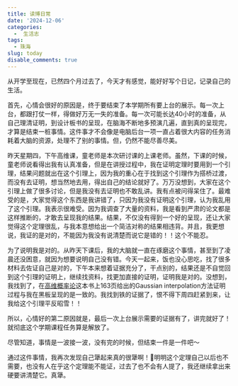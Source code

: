 ```yaml
---
title: 读博日常
date: '2024-12-06'
categories:
  -  生活志
tags:
  - 珠海
slug: today
disable_comments: true
---
```




从开学至现在，已然四个月过去了，今天才有感觉，能好好写个日记，记录自己的生活。

首先，心情会很好的原因是，终于要结束了本学期所有要上台的展示。每一次上台，都跟打仗一样，得做好万无一失的准备。每一次可能长达40小时的准备，从自己理清证明，到设计板书的呈现，在脑海不断地多预演几遍，直到真的呈现完，才算是结束一桩事情。这件事才不会像是电脑后台一项一直占着很大内容的任务消耗着大脑的资源，处理不了别的事情。但，仍然不能尽善尽美。

昨天星期四，下午高维课，童老师是本次研讨课的上课老师。虽然，下课的时候，童老师说看得出我有认真准备，但是在讲授过程中，我在证明定理时要用到一个引理，结果问题就出在这个引理上，因为我的重心在于找到这个引理作为搭桥过渡，而没有去证明，想当然地去用，得出自己的结论就好了。万万没想到，大家在这个引理上做了很多讨论，但是我没有去证明也不敢乱讲。我有点被问得呆住了。最难受的是，大家觉得这个东西是我讲错了，只因为我没有证明这个引理，认为我乱用了这个引理。我表示很难受。因为我调查了大量的资料，我是看到严肃的论文都是这样推断的，才敢去呈现我的结果。结果，不仅没有得到一个好的呈现，还让大家觉得这个定理很乱，与我本意想给出一个简洁对称的结果相违背。并且，我更想说，我证的是对的，不能因为我没有说清楚而说它是错的！！这个不能忍。

为了说明我是对的。从昨天下课后，我的大脑就一直在琢磨这个事情，甚至到了凌晨还没困意，就因为想要说明自己没有错。今天一起来，饭也没心思吃，找了很多材料去佐证自己是对的，下午本来想着证据充分了，干点别的，结果还是不自觉回到这个引理的证明上，继续找资料，找更加直接的证明，证明我是对的。没想到，我找到了，在[高维概率论](https://www.math.uci.edu/~rvershyn/papers/HDP-book/HDP-book.pdf)这本书上163页给出的Gaussian interpolation方法证明过程与我在黑板呈现的是一致的。我找到铁的证据了，恨不得下周四赶紧到来，让我给这个引理平反昭雪！！

所以，心情好的第二原因就是，最后一次上台展示需要的证据有了，讲完就好了！就彻底这个学期课程任务算是解放了。

尽管知道，事情是一波接一波，没有完的时候，但结束一件是一件吧～

通过这件事情，我再次发现自己犟起来真的很犟啊！🤦明明这个定理自己以后也不需要，也没有人在乎这个定理能不能证，过去了也不会有人提了，我还继续拿出来硬要讲清楚它。真犟。
